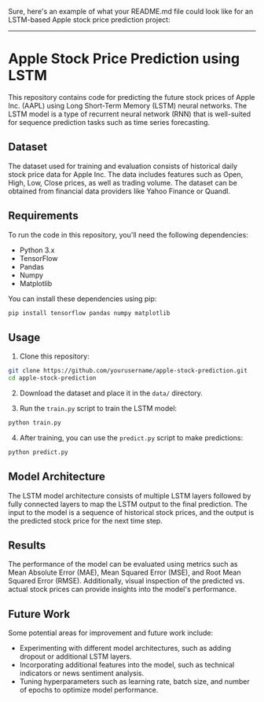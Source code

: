 Sure, here's an example of what your README.md file could look like for an LSTM-based Apple stock price prediction project:

---

# Apple Stock Price Prediction using LSTM

This repository contains code for predicting the future stock prices of Apple Inc. (AAPL) using Long Short-Term Memory (LSTM) neural networks. The LSTM model is a type of recurrent neural network (RNN) that is well-suited for sequence prediction tasks such as time series forecasting.

## Dataset

The dataset used for training and evaluation consists of historical daily stock price data for Apple Inc. The data includes features such as Open, High, Low, Close prices, as well as trading volume. The dataset can be obtained from financial data providers like Yahoo Finance or Quandl.

## Requirements

To run the code in this repository, you'll need the following dependencies:

- Python 3.x
- TensorFlow
- Pandas
- Numpy
- Matplotlib

You can install these dependencies using pip:

```bash
pip install tensorflow pandas numpy matplotlib
```

## Usage

1. Clone this repository:

```bash
git clone https://github.com/yourusername/apple-stock-prediction.git
cd apple-stock-prediction
```

2. Download the dataset and place it in the `data/` directory.

3. Run the `train.py` script to train the LSTM model:

```bash
python train.py
```

4. After training, you can use the `predict.py` script to make predictions:

```bash
python predict.py
```

## Model Architecture

The LSTM model architecture consists of multiple LSTM layers followed by fully connected layers to map the LSTM output to the final prediction. The input to the model is a sequence of historical stock prices, and the output is the predicted stock price for the next time step.

## Results

The performance of the model can be evaluated using metrics such as Mean Absolute Error (MAE), Mean Squared Error (MSE), and Root Mean Squared Error (RMSE). Additionally, visual inspection of the predicted vs. actual stock prices can provide insights into the model's performance.

## Future Work

Some potential areas for improvement and future work include:

- Experimenting with different model architectures, such as adding dropout or additional LSTM layers.
- Incorporating additional features into the model, such as technical indicators or news sentiment analysis.
- Tuning hyperparameters such as learning rate, batch size, and number of epochs to optimize model performance.

